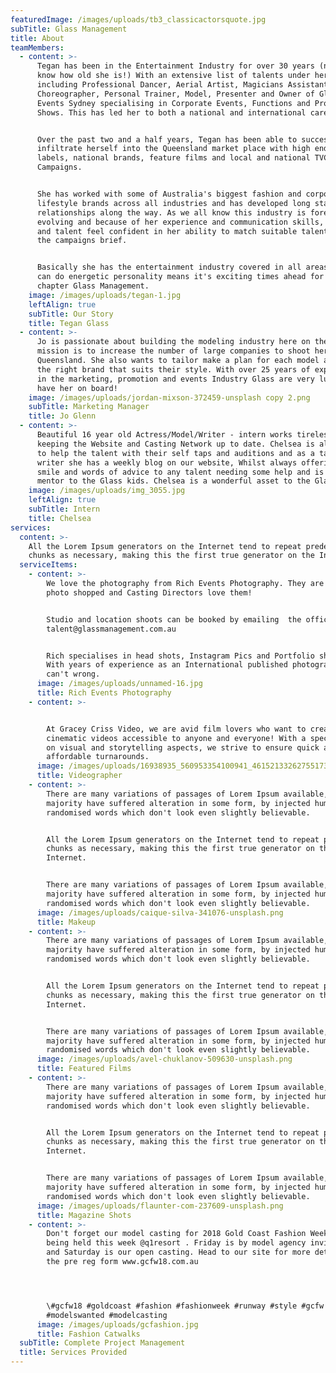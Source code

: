 ```yaml
---
featuredImage: /images/uploads/tb3_classicactorsquote.jpg
subTitle: Glass Management
title: About
teamMembers:
  - content: >-
      Tegan has been in the Entertainment Industry for over 30 years (now you
      know how old she is!) With an extensive list of talents under her belt
      including Professional Dancer, Aerial Artist, Magicians Assistant,
      Choreographer, Personal Trainer, Model, Presenter and Owner of Glasshouse
      Events Sydney specialising in Corporate Events, Functions and Producing
      Shows. This has led her to both a national and international career path.


      Over the past two and a half years, Tegan has been able to successfully
      infiltrate herself into the Queensland market place with high end fashion
      labels, national brands, feature films and local and national TVC
      Campaigns.


      She has worked with some of Australia's biggest fashion and corporate
      lifestyle brands across all industries and has developed long standing
      relationships along the way. As we all know this industry is forever
      evolving and because of her experience and communication skills, clients
      and talent feel confident in her ability to match suitable talent to fit
      the campaigns brief.


      Basically she has the entertainment industry covered in all areas and her
      can do energetic personality means it's exciting times ahead for her new
      chapter Glass Management.
    image: /images/uploads/tegan-1.jpg
    leftAlign: true
    subTitle: Our Story
    title: Tegan Glass
  - content: >-
      Jo is passionate about building the modeling industry here on the GC. Her
      mission is to increase the number of large companies to shoot here in
      Queensland. She also wants to tailor make a plan for each model and target
      the right brand that suits their style. With over 25 years of experience
      in the marketing, promotion and events Industry Glass are very lucky to
      have her on board!
    image: /images/uploads/jordan-mixson-372459-unsplash copy 2.png
    subTitle: Marketing Manager
    title: Jo Glenn
  - content: >-
      Beautiful 16 year old Actress/Model/Writer - intern works tirelessly at
      keeping the Website and Casting Network up to date. Chelsea is also here
      to help the talent with their self taps and auditions and as a talented
      writer she has a weekly blog on our website, Whilst always offering a
      smile and words of advice to any talent needing some help and is a great
      mentor to the Glass kids. Chelsea is a wonderful asset to the Glass Team.
    image: /images/uploads/img_3055.jpg
    leftAlign: true
    subTitle: Intern
    title: Chelsea
services:
  content: >-
    All the Lorem Ipsum generators on the Internet tend to repeat predefined
    chunks as necessary, making this the first true generator on the Internet.
  serviceItems:
    - content: >-
        We love the photography from Rich Events Photography. They are real, not
        photo shopped and Casting Directors love them!


        Studio and location shoots can be booked by emailing  the office
        talent@glassmanagement.com.au


        Rich specialises in head shots, Instagram Pics and Portfolio shoots.
        With years of experience as an International published photographer you
        can't wrong.
      image: /images/uploads/unnamed-16.jpg
      title: Rich Events Photography
    - content: >-


        At Gracey Criss Video, we are avid film lovers who want to create
        cinematic videos accessible to anyone and everyone! With a special focus
        on visual and storytelling aspects, we strive to ensure quick and
        affordable turnarounds.
      image: /images/uploads/16938935_560953354100941_4615213326275517398_n-2-1-.jpg
      title: Videographer
    - content: >-
        There are many variations of passages of Lorem Ipsum available, but the
        majority have suffered alteration in some form, by injected humour, or
        randomised words which don't look even slightly believable. 


        All the Lorem Ipsum generators on the Internet tend to repeat predefined
        chunks as necessary, making this the first true generator on the
        Internet. 


        There are many variations of passages of Lorem Ipsum available, but the
        majority have suffered alteration in some form, by injected humour, or
        randomised words which don't look even slightly believable.
      image: /images/uploads/caique-silva-341076-unsplash.png
      title: Makeup
    - content: >-
        There are many variations of passages of Lorem Ipsum available, but the
        majority have suffered alteration in some form, by injected humour, or
        randomised words which don't look even slightly believable. 


        All the Lorem Ipsum generators on the Internet tend to repeat predefined
        chunks as necessary, making this the first true generator on the
        Internet. 


        There are many variations of passages of Lorem Ipsum available, but the
        majority have suffered alteration in some form, by injected humour, or
        randomised words which don't look even slightly believable.
      image: /images/uploads/avel-chuklanov-509630-unsplash.png
      title: Featured Films
    - content: >-
        There are many variations of passages of Lorem Ipsum available, but the
        majority have suffered alteration in some form, by injected humour, or
        randomised words which don't look even slightly believable. 


        All the Lorem Ipsum generators on the Internet tend to repeat predefined
        chunks as necessary, making this the first true generator on the
        Internet. 


        There are many variations of passages of Lorem Ipsum available, but the
        majority have suffered alteration in some form, by injected humour, or
        randomised words which don't look even slightly believable.
      image: /images/uploads/flaunter-com-237609-unsplash.png
      title: Magazine Shots
    - content: >-
        Don't forget our model casting for 2018 Gold Coast Fashion Week are
        being held this week @q1resort . Friday is by model agency invitation
        and Saturday is our open casting. Head to our site for more details and
        the pre reg form www.gcfw18.com.au




        \#gcfw18 #goldcoast #fashion #fashionweek #runway #style #gcfw
        #modelswanted #modelcasting
      image: /images/uploads/gcfashion.jpg
      title: Fashion Catwalks
  subTitle: Complete Project Management
  title: Services Provided
---
```


